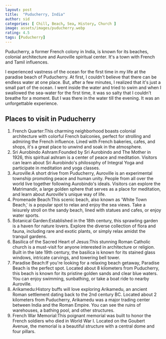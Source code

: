 ```yaml
---
layout: post
title:  "Puducherry, India"
author: sid
categories: [ Chill, Beach, Sea, History, Church ]
image: assets/images/puducherry.webp
rating: 4.5
tags: [Puducherry]
---
```

Puducherry, a former French colony in India, is known for its beaches, colonial architecture and Auroville spiritual center. It's a town with French and Tamil influences.

I experienced vastness of the ocean for the first time in my life at the paradise beach of Puducherry. At first, I couldn't believe that there can be endless water at one place. But, after a few minutes, I realized that it's just a small part of the ocean. I went inside the water and tried to swim and when I swallowed the sea-water for the first time, it was so salty that I couldn't breathe for a moment. But I was there in the water till the evening. It was an unforgettable experience.

<h2>Places to visit in Puducherry</h2>

1. French Quarter:This charming neighborhood boasts colonial architecture with colorful French balconies, perfect for strolling and admiring the French influence. Lined with French bakeries, cafes, and shops, it's a great place to unwind and soak in the atmosphere.
2. Sri Aurobindo Ashram:Founded by Sri Aurobindo and The Mother in 1926, this spiritual ashram is a center of peace and meditation. Visitors can learn about Sri Aurobindo's philosophy of Integral Yoga and participate in meditation and yoga classes.
3. Auroville:A short drive from Puducherry, Auroville is an experimental township promoting peace and human unity. People from all over the world live together following Aurobindo's ideals. Visitors can explore the Matrimandir, a large golden sphere that serves as a place for meditation, and learn about Auroville's unique way of life.
4. Promenade Beach:This scenic beach, also known as 'White Town Beach,' is a popular spot to relax and enjoy the sea views. Take a leisurely stroll on the sandy beach, lined with statues and cafes, or enjoy water sports.
5. Botanical Garden:Established in the 18th century, this sprawling garden is a haven for nature lovers. Explore the diverse collection of flora and fauna, including rare and exotic plants, or simply relax amidst the tranquil gardens.
6. Basilica of the Sacred Heart of Jesus:This stunning Roman Catholic church is a must-visit for anyone interested in architecture or religion. Built in the late 19th century, the basilica is known for its stained glass windows, intricate carvings, and towering bell tower.
7. Paradise Beach:If you're looking for a relaxing beach getaway, Paradise Beach is the perfect spot. Located about 8 kilometers from Puducherry, this beach is known for its pristine golden sands and clear blue waters. You can enjoy swimming, sunbathing, or take a boat ride to nearby Auroville.
8. Arikamedu:History buffs will love exploring Arikamedu, an ancient Roman settlement dating back to the 2nd century BC. Located about 2 kilometers from Puducherry, Arikamedu was a major trading center between India and the Roman Empire. You can see the ruins of warehouses, a bathing pool, and other structures.
9. French War Memorial:This poignant memorial was built to honor the French soldiers who died in World War I. Located on the Goubert Avenue, the memorial is a beautiful structure with a central dome and four pillars.


<div class="pa-carousel-widget" style="width:100%; height:480px; display:none;"
  data-link="https://traveltriangle.com/blog/things-to-do-in-pondicherry/"
  data-title="Puducherry, India"
  data-description="Beach, Sea, History, Cafe"
  data-delay="3">
  <object data="https://lh3.googleusercontent.com/pw/AP1GczOfMHWKWFvNDzD_cVi5y-m-vL3VqWU83DIsdlotvy9KLi8zYE5zXuEDOOc-XxAR2V2pJs5YIPhCX5QCKzpLjTlljkS5AHF-glW8FVJTjh3XHh29bi7Y=w960-rw-h720"></object>
  <object data="https://lh3.googleusercontent.com/pw/AP1GczM3RICXy84a6qleiTkc333_cE9tLL_63_WATy9V5YcFZ_cgRuYVS9ZPbYCmm8eRJcWxNyDui-WVsmY40zWyA730mTdVOJhRCK8VRW2iJUInVFO_cqQ_=w960-rw-h720"></object>
  <object data="https://lh3.googleusercontent.com/pw/AP1GczPMC0aJrX8kkFRcjgyGeR3FmyL-l823XlWX3TKfOD9EalD7DaWVUXcsh_k3cZOtpqi4g3P-ON_iQB6aFg6Vjdq8wSZdnj5YBJmaYjmLH5pI0dkFSo9c=w960-rw-h720"></object>
  <object data="https://lh3.googleusercontent.com/pw/AP1GczNJdAWExwG-T90URjYZ5MKRrVdru8cN7Y8lgXrT-kOyyqh7qbKEB_h7-JuGigTaEFRgSN5Or7iHa4fv7qTmOFPvWXZBF5YxUNfKNNruGUh1BSVESk1P=w960-rw-h720"></object>
  <object data="https://lh3.googleusercontent.com/pw/AP1GczNAPexK4VZegkoUoy0QBiuGnlUuGUfcf2314Ba1iD7dLYX8qAJiEgE0xiOjC3JXtPiiap4FhpbYsvxRSCoWkrFLDhzLC4gNDBKDZpFOyL6lzzfNd28X=w960-rw-h720"></object>
  <object data="https://lh3.googleusercontent.com/pw/AP1GczML4r1N2tUg4sEwpC1AL-MayWO654qxw7AbizpOMgLbE5_as_JuLkVnidd1lN6VaOfBBL0zYwUmZg1jRVAJPtqtQ765p5ni_s2EIMBLXxj-K2pFMDZ4=w960-rw-h720"></object>
  <object data="https://lh3.googleusercontent.com/pw/AP1GczM6U_DH6EBtr6SOhleLitu6IAiWCatxQc9rYfwQLLE8f581nkJhPeK22SG1mxNX21t0rPIV4J504ViaYdXhpLhUXxHArKNOFAOvjiCrwRCQJ75jwhsR=w960-rw-h720"></object>
  <object data="https://lh3.googleusercontent.com/pw/AP1GczOhx6JDKaZ0yOl5JX1saGUc2wQ2qSJEbpkoidmtN5lk1VMPJW6-9TTb5RTf_hnVtM5Od9pPld6MV9S6ynjz9Mp4XwO6rdPdjM4ctBtgwW9szIbOE7fK=w960-rw-h720"></object>
  <object data="https://lh3.googleusercontent.com/pw/AP1GczPS6om8-oNC1IaqAIrOEoxb4Km6j5TuGoJEPzMJ9Vu9Ff5U1nT6Vz-QKWhJuCVOCU86JNRBZECR1s7xA2GT8F5sVnxzjzME9CYtBqno3_nNSw2qpY1p=w960-rw-h720"></object>
  <object data="https://lh3.googleusercontent.com/pw/AP1GczNLB-qjGvfhJKY1NrQv_17F-OlxvESUNS4PTgtzltE9Jqepo5I7K7q8rt8AnkHz2pnWY8mKYieHuy53RsgSnQ98bDXWy7hJcA8CBh3XYcTl2SeF6s70=w960-rw-h720"></object>
  <object data="https://lh3.googleusercontent.com/pw/AP1GczMEzpGJlgLlTx4rzaz-EVEtFFlONlBgd1LLV9g1WHQ9lGTewqJ0szf0mXzAPr2yspRKZAnG9kqmGJnl2_Z0B31C1gX5ZeFgJFbBYAXi8I9kQNZpTedj=w960-rw-h720"></object>
  <object data="https://lh3.googleusercontent.com/pw/AP1GczMAscM68hmkGyevDp7xhoe_6qt0SpuoFr-AwlVICVyIBgzidcy1cq6bs3nL27nnQeUmpuCHx9YpCcvo4OgvZzZuibDd0p-pxCMCxxzs9-bbOkTeLzAl=w960-rw-h720"></object>
  <object data="https://lh3.googleusercontent.com/pw/AP1GczMbyYfn5Nf-NdGV0g38tQfLSiuZUK4UIJWZOA-75FPC46Xk3yy5lWuhu8msa1HFW6dHgIAcrm4F3vWe-N1ewmdw0EVpY_tEXmfQJCj2lcfO9P_Vf1s-=w960-rw-h720"></object>
  <object data="https://lh3.googleusercontent.com/pw/AP1GczMBNglRpRY0lpEeevIFMOSCaXSGdW_rhMT-ColleiNaKExn9d1xY1B8emhhjkhJKlA2P939Bdrry7pQNeW3dQEK8RtAcpfJeq6S-iHoRiSrJP5-plJD=w960-rw-h720"></object>
  <object data="https://lh3.googleusercontent.com/pw/AP1GczN_w8N59I77GdBT2qetBAmQG3OPR-eSyBEvPxNeq-2i_e9VyFmjEuoA0AifUR0ZpmNb83t6VEEfcwjQAOAbjb0v1FBERWd0Y-Oiz9R3SpW_d8A4M-UK=w960-rw-h720"></object>
  <object data="https://lh3.googleusercontent.com/pw/AP1GczNLA8iAGh5_EERbWj6dIAXHFW9Vym3RyuFr92YjJZHUPzpFP3Q_qnA2LNlf3xA7P7BNGqwGaKD3rimW3iaxCqhO6Bf3m9tcmqOUT2iMy4mtpzYqyRA9=w960-rw-h720"></object>
  <object data="https://lh3.googleusercontent.com/pw/AP1GczOaK2fhfpI3nXhognCszcjMUN6ECH1Zlu4sxm31gOBmYzpO82wxLcX3PFyW83ugAKnCs3qmi9wTXQQ-evmeyx41T3hU_gBHrbWIJb0C2-aHF6e1FpFY=w960-rw-h720"></object>
  <object data="https://lh3.googleusercontent.com/pw/AP1GczOeV33l0NPu-K9SrPI0v2TWr9ML2-EY-I0Gw-rfBBYUBMp9b35NWnSXkY6zMf4zljzew6jp5EL1dA0UXcT0ploKZVu_Ck4yUO0ve3dIoLXg8BdiR-4n=w960-rw-h720"></object>
  <object data="https://lh3.googleusercontent.com/pw/AP1GczMnEIdRd0rVaA_F0VKdM-q_fp8tCoBv2XzUxOrQTudf3uA5P6nXfJE8Ln6VMWaZLaxnDIar2BZIdX4GmXkUOL0mriZ8HAkSz2PwmsXxM42JLNzPsZQe=w960-rw-h720"></object>
  <object data="https://lh3.googleusercontent.com/pw/AP1GczMO2yxnZhIB3tChviUQL2Ighlt0veD4n7D8mi8LsaG6uPJ54pShIzphThfkfphFSyprDGqh6mSBktPPkTefRwv16df_AlFelEK1GDqdDdmt8guwitd4=w960-rw-h720"></object>
  <object data="https://lh3.googleusercontent.com/pw/AP1GczNCQ7dDXEKFPShLT63GhPfEI---m2lvBOmcWaBfPWfEfJfo_9Z8IoSq_waLgvm1stSo_l6pSv_fNuG77Iv85cKsOn3b69V8NwFreWA0yXVYIn-pvEg7=w960-rw-h720"></object>
  <object data="https://lh3.googleusercontent.com/pw/AP1GczPdhDUv_K7sMVxzL0GTikv5f30iiPxhBsdHg51fhgb5JkNbxzZy3TRxDSEgvf-TwpLL9m2xyJtXnFT70v1eQ-3cpOn-daZH7zWxgbq04RWQkwChMEX6=w960-rw-h720"></object>
  <object data="https://lh3.googleusercontent.com/pw/AP1GczOPPUC835Dw5aQiNgpGW6p647Ydh7AqwISHZVpzBzhHIayg-zlM8aFZl5JN5tX0Ik0zXZfc0qH8np6Aly53jXn1Criufd-v8zPX3azgu0u0IxGPwE-Z=w960-rw-h720"></object>
  <object data="https://lh3.googleusercontent.com/pw/AP1GczORVxvSeyjtNEMxtz4fK6oT-PvBS1V2ssn-WrxQaBNpZNc29-vqTeHgfugTpJ0HXinELOB2LuYSNA0Ntpsp6pI-W-zbmoJUe6QqZz2wktqBJpfctmYa=w960-rw-h720"></object>
  <object data="https://lh3.googleusercontent.com/pw/AP1GczPiQbE3xeHPpyqP0MefqSOBn8JZ_DqVLhqiXWRlEP8I5ryXKbK7ivTa5GkqjD8Il5-Z1IX4wTmrMfbIyhJyDlXKcOxp_V8qDRCFDgFxx6InEl7nFUXO=w960-rw-h720"></object>
  <object data="https://lh3.googleusercontent.com/pw/AP1GczMfZLVGN42o_JPmmBsSC1g-5OSAg-xQ9YPcMkCFQ5qtc5cWWdFrgqmfsuNaHiubVs7OQc_ajNnyNJFjzdEEbddyiDa8r6KsLvHWZL_l1-sldI2zvNkK=w960-rw-h720"></object>
  <object data="https://lh3.googleusercontent.com/pw/AP1GczNaRBdVmiDDlvSbUeYyOR9V3MKm4QEc6gHyulQ-ds7I8R7FrNuNlEAhq4QjM4_041xsumOaBVaxEskO_7KxDoISAzq2xdfmyjp-MsBN0auUxpxYub-h=w960-rw-h720"></object>
  <object data="https://lh3.googleusercontent.com/pw/AP1GczOwApfZk1ymxLdtVz3w5OFbyo1bIuRqCJd90ueCFH39wKpT_bpxAb3m90gEB6jdz2dmKAegYB8-aimtC_1-1zPrTUBw7cYCFkO9hRoaIhb-p-5cURzg=w960-rw-h720"></object>
</div>

